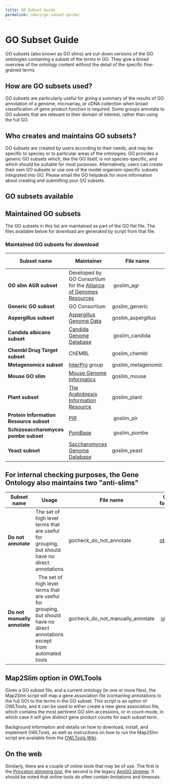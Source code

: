```yaml
---
title: GO Subset Guide
permalink: /docs/go-subset-guide/
---
```


# GO Subset Guide

GO subsets (also known as GO slims) are cut-down versions of the GO ontologies containing a subset of the terms in GO. They give a broad overview of the ontology content without the detail of the specific fine-grained terms.

## How are GO subsets used?

GO subsets are particularly useful for giving a summary of the results of GO annotation of a genome, microarray, or cDNA collection when broad classification of gene product function is required. Some groups annotate to GO subsets that are relevant to their domain of interest, rather than using the full GO.

## Who creates and maintains GO subsets?

GO subsets are created by users according to their needs, and may be specific to species or to particular areas of the ontologies. GO provides a generic GO subsets which, like the GO itself, is not species-specific, and which should be suitable for most purposes. Alternatively, users can create their own GO subsets or use one of the model organism-specific subsets integrated into GO. Please email the GO helpdesk for more information about creating and submitting your GO subsets.

## GO subsets available

## Maintained GO subsets

The GO subsets in this list are maintained as part of the GO flat file. The files available below for download are generated by script from that file.

### Maintained GO subsets for download

|**Subset name** | **Maintainer** |	**File name** | **OBO format** | **OWL format** | **json format** |**yaml format** |
|------------------|-------------|-------------|-------------|------------|-------------|------------|
|**GO slim AGR subset**| Developed by GO Consortium for the [Alliance of Genomes Resources](https://www.alliancegenome.org/) | goslim_agr  |[obo](http://current.geneontology.org/ontology/subsets/goslim_agr.obo)| [owl](http://current.geneontology.org/ontology/subsets/goslim_agr.owl) | [json](http://current.geneontology.org/ontology/subsets/goslim_agr.json) | [yaml](http://current.geneontology.org/ontology/subsets/goslim_agr.yaml)|
|**Generic GO subset**| GO Consortium | goslim_generic | [obo](http://current.geneontology.org/ontology/subsets/goslim_generic.obo)| [owl](http://current.geneontology.org/ontology/subsets/goslim_generic.owl) | [json](http://current.geneontology.org/ontology/subsets/goslim_generic.json) | [yaml](http://current.geneontology.org/ontology/subsets/goslim_generic.yaml)|
|**Aspergillus subset**| [Aspergillus Genome Data](http://www.aspgd.org/) | goslim_aspergillus |[obo](http://current.geneontology.org/ontology/subsets/goslim_aspergillus.obo)| [owl](http://current.geneontology.org/ontology/subsets/goslim_aspergillus.owl) | [json](http://current.geneontology.org/ontology/subsets/goslim_aspergillus.json) | [yaml](http://current.geneontology.org/ontology/subsets/goslim_aspergillus.yaml)|
|**Candida albicans subset**| [Candida Genome Database](http://www.candidagenome.org/) | goslim_candida |[obo](http://current.geneontology.org/ontology/subsets/goslim_candida.obo)| [owl](http://current.geneontology.org/ontology/subsets/goslim_candida.owl) | [json](http://current.geneontology.org/ontology/subsets/goslim_candida.json) | [yaml](http://current.geneontology.org/ontology/subsets/goslim_candida.yaml)|
|**Chembl Drug Target subset**| ChEMBL |goslim_chembl| [obo](http://current.geneontology.org/ontology/subsets/goslim_chembl.obo)| [owl](http://current.geneontology.org/ontology/subsets/goslim_chembl.owl) | [json](http://current.geneontology.org/ontology/subsets/goslim_chembl.json) | [yaml](http://current.geneontology.org/ontology/subsets/goslim_chembl.yaml)|
|**Metagenomics subset**| [InterPro](http://www.ebi.ac.uk/interpro/) group | goslim_metagenomic | [obo](http://current.geneontology.org/ontology/subsets/goslim_metagenomics.obo)| [owl](http://current.geneontology.org/ontology/subsets/goslim_metagenomics.owl) | [json](http://current.geneontology.org/ontology/subsets/goslim_metagenomics.json) | [yaml](http://current.geneontology.org/ontology/subsets/goslim_metagenomics.yaml)|
|**Mouse GO slim**| [Mouse Genome Informatics](http://www.informatics.jax.org/)| goslim_mouse | [obo](http://current.geneontology.org/ontology/subsets/goslim_mouse.obo)| [owl](http://current.geneontology.org/ontology/subsets/goslim_mouse.owl) | [json](http://current.geneontology.org/ontology/subsets/goslim_mouse.json) | [yaml](http://current.geneontology.org/ontology/subsets/goslim_mouse.yaml)|
|**Plant subset**| [The Arabidopsis Information Resource](https://www.arabidopsis.org/) |goslim_plant |[obo](http://current.geneontology.org/ontology/subsets/goslim_plant.obo)| [owl](http://current.geneontology.org/ontology/subsets/goslim_plant.owl) | [json](http://current.geneontology.org/ontology/subsets/goslim_plant.json) | [yaml](http://current.geneontology.org/ontology/subsets/goslim_plant.yaml)|
|**Protein Information Resource subset**| [PIR](https://pir.georgetown.edu/)| goslim_pir |[obo](http://current.geneontology.org/ontology/subsets/goslim_pir.obo)| [owl](http://current.geneontology.org/ontology/subsets/goslim_pir.owl) | [json](http://current.geneontology.org/ontology/subsets/goslim_pir.json) | [yaml](http://current.geneontology.org/ontology/subsets/goslim_pir.yaml)|
|**Schizosaccharomyces pombe subset**| [PomBase](https://www.pombase.org/) | goslim_pombe |[obo](http://current.geneontology.org/ontology/subsets/goslim_pombe.obo)| [owl](http://current.geneontology.org/ontology/subsets/goslim_pombe.owl) | [json](http://current.geneontology.org/ontology/subsets/goslim_pombe.json) | [yaml](http://current.geneontology.org/ontology/subsets/goslim_pombe.yaml)|
|**Yeast subset**| [Saccharomyces Genome Database](https://www.yeastgenome.org/) | goslim_yeast | [obo](http://current.geneontology.org/ontology/subsets/goslim_yeast.obo)| [owl](http://current.geneontology.org/ontology/subsets/goslim_yeast.owl) | [json](http://current.geneontology.org/ontology/subsets/goslim_yeast.json) | [yaml](http://current.geneontology.org/ontology/subsets/goslim_yeast.yaml)|



## For internal checking purposes, the Gene Ontology also maintains two "anti-slims"

|**Subset name**|	**Usage** | **File name** |  **OBO format** | **OWL format** | **json format** |**yaml format** |
|------------------|----------|----------|----------|----------|----------|----------|
|**Do not annotate**| The set of high level terms that are useful for grouping, but should have no direct annotations| gocheck_do_not_annotate | [obo](http://current.geneontology.org/ontology/subsets/goslim_gocheck_do_not_annotate.obo)| [owl](http://current.geneontology.org/ontology/subsets/goslim_gocheck_do_not_annotate.owl) | [json](http://current.geneontology.org/ontology/subsets/goslim_gocheck_do_not_annotate.json) | [yaml](http://current.geneontology.org/ontology/subsets/goslim_gocheck_do_not_annotate.yaml)|
|**Do not manually annotate**|  The set of high level terms that are useful for grouping, but should have no direct annotations except from automated tools| gocheck_do_not_manually_annotate| [obo](http://current.geneontology.org/ontology/subsets/goslim_gocheck_do_not_manually_annotate.obo)| [owl](http://current.geneontology.org/ontology/subsets/goslim_gocheck_do_not_manually_annotate.owl) | [json](http://current.geneontology.org/ontology/subsets/goslim_gocheck_do_not_manually_annotate.json) | [yaml](http://current.geneontology.org/ontology/subsets/goslim_gocheck_do_not_manually_annotate.yaml)|

## Map2Slim option in OWLTools

Given a GO subset file, and a current ontology (in one or more files), the Map2Slim script will map a gene association file (containing annotations to the full GO) to the terms in the GO subset. This script is an option of OWLTools, and it can be used to either create a new gene association file, which contains the most pertinent GO slim accessions, or in count-mode, in which case it will give distinct gene product counts for each subset term.

Background information and details on how to download, install, and implement OWLTools, as well as instructions on how to run the Map2Slim script are available from the <a href="https://github.com/owlcollab/owltools/wiki/Map2Slim">OWLTools Wiki</a>.
## On the web

Similarly, there are a couple of online tools that may be of use. The first is the [Princeton slimming tool](http://go.princeton.edu/), the second is the legacy [AmiGO slimmer](http://amigo1.geneontology.org/cgi-bin/amigo/slimmer). It should be noted that online tools do often contain limitations and timeouts.
